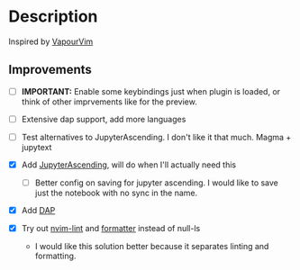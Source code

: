 # Description

Inspired by [VapourVim](https://github.com/cunialino/VapourNvim)

## Improvements

- [ ] **IMPORTANT:** Enable some keybindings just when plugin is loaded, or think of other imprvements like for the preview.
- [ ] Extensive dap support, add more languages
- [ ] Test alternatives to JupyterAscending. I don't like it that much. Magma + jupytext


- [x] Add [JupyterAscending](https://github.com/untitled-ai/jupyter_ascending.vim), will do when I'll actually need this

  - [ ] Better config on saving for jupyter ascending. I would like to save just the notebook with no sync in the name.

- [x] Add [DAP](https://github.com/mfussenegger/nvim-dap)

- [x] Try out [nvim-lint](https://github.com/mfussenegger/nvim-lint) and [formatter](https://github.com/mhartington/formatter.nvim) instead of null-ls

  - I would like this solution better because it separates linting and formatting.
